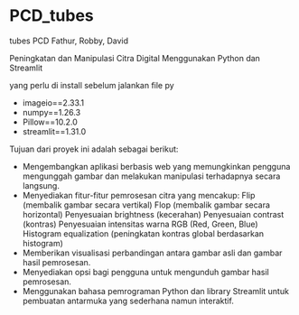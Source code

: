 # PCD_tubes 
tubes PCD Fathur, Robby, David

Peningkatan dan Manipulasi Citra Digital Menggunakan Python dan Streamlit


yang perlu di install sebelum jalankan file py

- imageio==2.33.1
- numpy==1.26.3
- Pillow==10.2.0
- streamlit==1.31.0

Tujuan dari proyek ini adalah sebagai berikut:
- Mengembangkan aplikasi berbasis web yang memungkinkan pengguna mengunggah gambar dan melakukan manipulasi terhadapnya secara langsung.
- Menyediakan fitur-fitur pemrosesan citra yang mencakup:
Flip (membalik gambar secara vertikal)
Flop (membalik gambar secara horizontal)
Penyesuaian brightness (kecerahan)
Penyesuaian contrast (kontras)
Penyesuaian intensitas warna RGB (Red, Green, Blue)
Histogram equalization (peningkatan kontras global berdasarkan histogram)
- Memberikan visualisasi perbandingan antara gambar asli dan gambar hasil pemrosesan.
- Menyediakan opsi bagi pengguna untuk mengunduh gambar hasil pemrosesan.
- Menggunakan bahasa pemrograman Python dan library Streamlit untuk pembuatan antarmuka yang sederhana namun interaktif.
